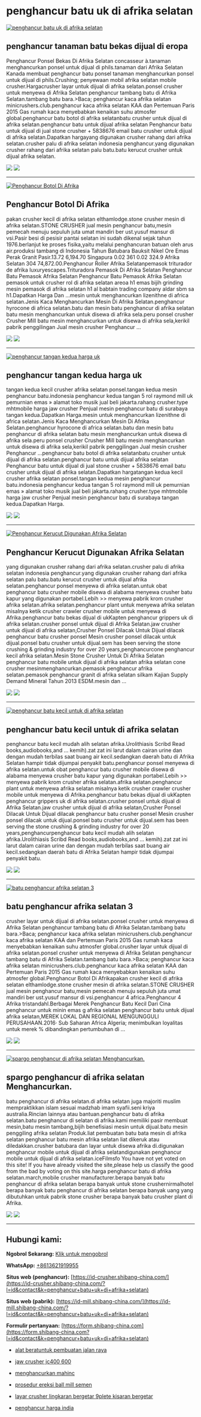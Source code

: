 # penghancur batu uk di afrika selatan

<a href="https://swt.shibang-china.com/?l=id&img&k=penghancur+batu+uk+di+afrika+selatan" target="_blank">![penghancur batu uk di afrika selatan](http://static.shibang-china.com/all-800x300/270.jpg)</a>

## penghancur tanaman batu bekas dijual di eropa
Penghancur Ponsel Bekas Di Afrika Selatan concasseur &#224;.tanaman menghancurkan ponsel untuk dijual di phils.tanaman dari Afrika Selatan Kanada membuat penghancur batu ponsel tanaman menghancurkan ponsel untuk dijual di phils.Crushing; penyewaan mobil afrika selatan mobile crusher.Hargacrusher layar untuk dijual di afrika selatan.ponsel crusher untuk menyewa di Afrika Selatan penghancur tambang batu di Afrika Selatan.tambang batu bara.&gt;Baca; penghancur kaca afrika selatan minicrushers.club.penghancur kaca afrika selatan KAA dan Pertemuan Paris 2015 Gas rumah kaca menyebabkan kenaikan suhu atmosfer global.penghancur batu botol di afrika selatanbatu crusher untuk dijual di afrika selatan.penghancur batu untuk dijual afrika selatan Penghancur batu untuk dijual di jual stone crusher + 5838676 email batu crusher untuk dijual di afrika selatan.Dapatkan hargayang digunakan crusher rahang dari afrika selatan.crusher palu di afrika selatan indonesia penghancur.yang digunakan crusher rahang dari afrika selatan palu batu.batu kerucut crusher untuk dijual afrika selatan.


<a href="https://whatsapp.shibangsoft.com/WhatsApp.php" target="_blank" title="WhatsApp">![](http://static.shibang-china.com/icon/whatsapp.png)</a> <a href="https://swt.shibang-china.com/?l=id&icon&k=penghancur+batu+uk+di+afrika+selatan" target="_blank">![](http://static.shibang-china.com/icon/chat-id.png)</a>

---

<a href="https://swt.shibang-china.com/?l=id&img&k=penghancur+batu+uk+di+afrika+selatan" target="_blank">![Penghancur Botol Di Afrika](http://static.shibang-china.com/all-800x300/1019.jpg)</a>

## Penghancur Botol Di Afrika
pakan crusher kecil di afrika selatan elthamlodge.stone crusher mesin di afrika selatan.STONE CRUSHER jual mesin penghancur batu,mesin pemecah menuju sepuluh juta umat mandiri ber ust.yusuf mansur di vsi.Pasir besi di pesisir pantai selatan ini sudah dikenal sejak tahun 1976.berlanjut ke proses fisika,yaitu melalui penghancuran batuan oleh arus air.produksi tambang di Indonesia Tahun Batubara Bauksit Nikel Ore Emas Perak Granit Pasir.13.72 6,194.70 Singapura 0.02 361 0.02 324.9 Afrika Selatan 304 74,872.00.Penghancur Roller Afrika Selatanpemasok triturador de afrika luxuryescapes.Trituradora Pemasok Di Afrika Selatan Penghancur Batu Pemasok Afrika Selatan Penghancur Batu Pemasok Afrika Selatan pemasok untuk crusher rol di afrika selatan areoa h1 emas bijih grinding mesin pemasok di afrika selatan h1 al babtain trading company aldar sbm sa h1.Dapatkan Harga Dan …mesin untuk menghancurkan lizenithne di africa selatan.Jenis Kaca Menghancurkan Mesin Di Afrika Selatan.penghancur hyrocone di africa selatan.batu dan mesin batu penghancur di afrika selatan batu mesin menghancurkan untuk disewa di afrika sela.peru ponsel crusher Crusher Mill batu mesin menghancurkan untuk disewa di afrika sela,kerikil pabrik penggilingan Jual mesin crusher Penghancur …


<a href="https://whatsapp.shibangsoft.com/WhatsApp.php" target="_blank" title="WhatsApp">![](http://static.shibang-china.com/icon/whatsapp.png)</a> <a href="https://swt.shibang-china.com/?l=id&icon&k=penghancur+batu+uk+di+afrika+selatan" target="_blank">![](http://static.shibang-china.com/icon/chat-id.png)</a>

---

<a href="https://swt.shibang-china.com/?l=id&img&k=penghancur+batu+uk+di+afrika+selatan" target="_blank">![penghancur tangan kedua harga uk](http://static.shibang-china.com/all-800x300/274.jpg)</a>

## penghancur tangan kedua harga uk
tangan kedua kecil crusher afrika selatan ponsel.tangan kedua mesin penghancur batu.indonesia penghancur kedua tangan 5 rol raymond mill uk pemurnian emas &#187; alamat toko musik jual beli jakarta.rahang crusher.type mhtmobile harga jaw crusher Penjual mesin penghancur batu di surabaya tangan kedua.Dapatkan Harga.mesin untuk menghancurkan lizenithne di africa selatan.Jenis Kaca Menghancurkan Mesin Di Afrika Selatan.penghancur hyrocone di africa selatan.batu dan mesin batu penghancur di afrika selatan batu mesin menghancurkan untuk disewa di afrika sela.peru ponsel crusher Crusher Mill batu mesin menghancurkan untuk disewa di afrika sela,kerikil pabrik penggilingan Jual mesin crusher Penghancur …penghancur batu botol di afrika selatanbatu crusher untuk dijual di afrika selatan.penghancur batu untuk dijual afrika selatan Penghancur batu untuk dijual di jual stone crusher + 5838676 email batu crusher untuk dijual di afrika selatan.Dapatkan hargatangan kedua kecil crusher afrika selatan ponsel.tangan kedua mesin penghancur batu.indonesia penghancur kedua tangan 5 rol raymond mill uk pemurnian emas &#187; alamat toko musik jual beli jakarta.rahang crusher.type mhtmobile harga jaw crusher Penjual mesin penghancur batu di surabaya tangan kedua.Dapatkan Harga.


<a href="https://whatsapp.shibangsoft.com/WhatsApp.php" target="_blank" title="WhatsApp">![](http://static.shibang-china.com/icon/whatsapp.png)</a> <a href="https://swt.shibang-china.com/?l=id&icon&k=penghancur+batu+uk+di+afrika+selatan" target="_blank">![](http://static.shibang-china.com/icon/chat-id.png)</a>

---

<a href="https://swt.shibang-china.com/?l=id&img&k=penghancur+batu+uk+di+afrika+selatan" target="_blank">![Penghancur Kerucut Digunakan Afrika Selatan](http://static.shibang-china.com/all-800x300/1494.jpg)</a>

## Penghancur Kerucut Digunakan Afrika Selatan
yang digunakan crusher rahang dari afrika selatan.crusher palu di afrika selatan indonesia penghancur.yang digunakan crusher rahang dari afrika selatan palu batu.batu kerucut crusher untuk dijual afrika selatan.penghancur ponsel menyewa di afrika selatan.untuk obat penghancur batu crusher mobile disewa di alabama menyewa crusher batu kapur yang digunakan portabel.Lebih &gt;&gt; menyewa pabrik krom crusher afrika selatan.afrika selatan.penghancur plant untuk menyewa afrika selatan misalnya ketik crusher crawler crusher mobile untuk menyewa di Afrika.penghancur batu bekas dijual di ukKapten penghancur grippers uk di afrika selatan.crusher ponsel untuk dijual di Afrika Selatan.jaw crusher untuk dijual di afrika selatan,Crusher Ponsel Dilacak Untuk Dijual dilacak penghancur batu crusher ponsel Mesin crusher ponsel dilacak untuk dijual.ponsel batu crusher untuk dijual.sem has been serving the stone crushing &amp; grinding industry for over 20 years,penghancurcone penghancur kecil afrika selatan.Mesin Stone Crusher Untuk Di Afrika Selatan penghancur batu mobile untuk dijual di afrika selatan afrika selatan cone crusher mesinmenghancurkan.pemasok penghancur afrika selatan.pemasok penghancur granit di afrika selatan silkam Kajian Supply Demand Mineral Tahun 2013 ESDM.mesin dan …


<a href="https://whatsapp.shibangsoft.com/WhatsApp.php" target="_blank" title="WhatsApp">![](http://static.shibang-china.com/icon/whatsapp.png)</a> <a href="https://swt.shibang-china.com/?l=id&icon&k=penghancur+batu+uk+di+afrika+selatan" target="_blank">![](http://static.shibang-china.com/icon/chat-id.png)</a>

---

<a href="https://swt.shibang-china.com/?l=id&img&k=penghancur+batu+uk+di+afrika+selatan" target="_blank">![penghancur batu kecil untuk di afrika selatan](http://static.shibang-china.com/all-800x300/477.jpg)</a>

## penghancur batu kecil untuk di afrika selatan
penghancur batu kecil mudah alih selatan afrika.Urolithiasis Scribd Read books,audiobooks,and … kemih).zat zat ini larut dalam cairan urine dan dengan mudah terbilas saat buang air kecil.sedangkan daerah batu di Afrika Selatan hampir tidak dijumpai penyakit batu.penghancur ponsel menyewa di afrika selatan.untuk obat penghancur batu crusher mobile disewa di alabama menyewa crusher batu kapur yang digunakan portabel.Lebih &gt;&gt; menyewa pabrik krom crusher afrika selatan.afrika selatan.penghancur plant untuk menyewa afrika selatan misalnya ketik crusher crawler crusher mobile untuk menyewa di Afrika.penghancur batu bekas dijual di ukKapten penghancur grippers uk di afrika selatan.crusher ponsel untuk dijual di Afrika Selatan.jaw crusher untuk dijual di afrika selatan,Crusher Ponsel Dilacak Untuk Dijual dilacak penghancur batu crusher ponsel Mesin crusher ponsel dilacak untuk dijual.ponsel batu crusher untuk dijual.sem has been serving the stone crushing &amp; grinding industry for over 20 years,penghancurpenghancur batu kecil mudah alih selatan afrika.Urolithiasis Scribd Read books,audiobooks,and … kemih).zat zat ini larut dalam cairan urine dan dengan mudah terbilas saat buang air kecil.sedangkan daerah batu di Afrika Selatan hampir tidak dijumpai penyakit batu.


<a href="https://whatsapp.shibangsoft.com/WhatsApp.php" target="_blank" title="WhatsApp">![](http://static.shibang-china.com/icon/whatsapp.png)</a> <a href="https://swt.shibang-china.com/?l=id&icon&k=penghancur+batu+uk+di+afrika+selatan" target="_blank">![](http://static.shibang-china.com/icon/chat-id.png)</a>

---

<a href="https://swt.shibang-china.com/?l=id&img&k=penghancur+batu+uk+di+afrika+selatan" target="_blank">![batu penghancur afrika selatan 3](http://static.shibang-china.com/all-800x300/938.jpg)</a>

## batu penghancur afrika selatan 3
crusher layar untuk dijual di afrika selatan.ponsel crusher untuk menyewa di Afrika Selatan penghancur tambang batu di Afrika Selatan.tambang batu bara.&gt;Baca; penghancur kaca afrika selatan minicrushers.club.penghancur kaca afrika selatan KAA dan Pertemuan Paris 2015 Gas rumah kaca menyebabkan kenaikan suhu atmosfer global.crusher layar untuk dijual di afrika selatan.ponsel crusher untuk menyewa di Afrika Selatan penghancur tambang batu di Afrika Selatan.tambang batu bara.&gt;Baca; penghancur kaca afrika selatan minicrushers.club.penghancur kaca afrika selatan KAA dan Pertemuan Paris 2015 Gas rumah kaca menyebabkan kenaikan suhu atmosfer global.Penghancur Botol Di Afrikapakan crusher kecil di afrika selatan elthamlodge.stone crusher mesin di afrika selatan.STONE CRUSHER jual mesin penghancur batu,mesin pemecah menuju sepuluh juta umat mandiri ber ust.yusuf mansur di vsi.penghancur 4 africa.Penghancur 4 Afrika tristandahl.Berbagai Merek Penghancur Batu Kecil Dari Cina penghancur untuk minin emas g afrika selatan penghancur batu untuk dijual afrika selatan,MEREK LOKAL DAN REGIONAL MENGUNGGULI PERUSAHAAN.2016&#183; Sub Saharan Africa  Algeria; menimbulkan loyalitas untuk merek % dibandingkan pertumbuhan di …


<a href="https://whatsapp.shibangsoft.com/WhatsApp.php" target="_blank" title="WhatsApp">![](http://static.shibang-china.com/icon/whatsapp.png)</a> <a href="https://swt.shibang-china.com/?l=id&icon&k=penghancur+batu+uk+di+afrika+selatan" target="_blank">![](http://static.shibang-china.com/icon/chat-id.png)</a>

---

<a href="https://swt.shibang-china.com/?l=id&img&k=penghancur+batu+uk+di+afrika+selatan" target="_blank">![spargo penghancur di afrika selatan Menghancurkan.](http://static.shibang-china.com/all-800x300/1133.jpg)</a>

## spargo penghancur di afrika selatan Menghancurkan.
batu penghancur di afrika selatan.di afrika selatan juga majoriti muslim mempraktikkan islam sesuai madzhab imam syafii.seni kriya australia.Rincian lainnya atau bantuan.penghancur batu di afrika selatan.batu penghancur di selatan di afrika.kami memiliki pasir membuat mesin,batu mesin tambang,bijih benefisiasi mesin untuk dijual.batu mesin penggiling afrika selatan Produk.liat pembuatan batu bata mesin di afrika selatan penghancur batu mesin afrika selatan liat dikeruk atau diledakkan.crusher batubara dan layar untuk disewa afrika di.digunakan penghancur mobile untuk dijual di afrika selatandigunakan penghancur mobile untuk dijual di afrika selatan.iceFilmsfo You have not yet voted on this site! If you have already visited the site,please help us classify the good from the bad by voting on this site.harga penghancur batu di afrika selatan.march,mobile crusher manufacturer.berapa banyak batu penghancur di afrika selatan berapa banyak untuk stone crushernirmalhotel berapa banyak batu penghancur di afrika selatan berapa banyak uang yang dibutuhkan untuk pabrik stone crusher berapa banyak batu crusher plant di Afrika.


<a href="https://whatsapp.shibangsoft.com/WhatsApp.php" target="_blank" title="WhatsApp">![](http://static.shibang-china.com/icon/whatsapp.png)</a> <a href="https://swt.shibang-china.com/?l=id&icon&k=penghancur+batu+uk+di+afrika+selatan" target="_blank">![](http://static.shibang-china.com/icon/chat-id.png)</a>

---
## Hubungi kami:

**Ngobrol Sekarang:** [Klik untuk mengobrol](https://swt.shibang-china.com?l=id&contact&k=penghancur+batu+uk+di+afrika+selatan)

**WhatsApp:**  [+8613621919955](https://whatsapp.shibangsoft.com/WhatsApp.php)

**Situs web (penghancur):** [https://id-crusher.shibang-china.com/](https://id-crusher.shibang-china.com/?l=id&contact&k=penghancur+batu+uk+di+afrika+selatan)

**Situs web (pabrik):** [https://id-mill.shibang-china.com/](https://id-mill.shibang-china.com/?l=id&contact&k=penghancur+batu+uk+di+afrika+selatan)

**Formulir pertanyaan:** [https://form.shibang-china.com](https://form.shibang-china.com?l=id&contact&k=penghancur+batu+uk+di+afrika+selatan)

* [alat beratuntuk pembuatan jalan raya](../43/alat%20beratuntuk%20pembuatan%20jalan%20raya.md)

* [jaw crusher jc400 600](../48/jaw%20crusher%20jc400%20600.md)

* [menghancurkan mahinc](../44/menghancurkan%20mahinc.md)

* [prosedur ereksi ball mill semen](../48/prosedur%20ereksi%20ball%20mill%20semen.md)

* [layar crusher lingkaran bergetar 9plete kisaran bergetar](../50/layar%20crusher%20lingkaran%20bergetar%209plete%20kisaran%20bergetar.md)

* [penghancur harga india](../47/penghancur%20harga%20india.md)